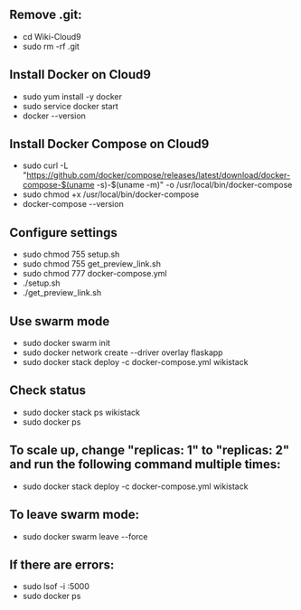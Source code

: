 ## Remove .git:
- cd Wiki-Cloud9
- sudo rm -rf .git

## Install Docker on Cloud9
- sudo yum install -y docker
- sudo service docker start
- docker --version

## Install Docker Compose on Cloud9
- sudo curl -L "https://github.com/docker/compose/releases/latest/download/docker-compose-$(uname -s)-$(uname -m)" -o /usr/local/bin/docker-compose
- sudo chmod +x /usr/local/bin/docker-compose
- docker-compose --version

## Configure settings
- sudo chmod 755 setup.sh
- sudo chmod 755 get_preview_link.sh
- sudo chmod 777 docker-compose.yml
- ./setup.sh
- ./get_preview_link.sh


## Use swarm mode
- sudo docker swarm init
- sudo docker network create --driver overlay flaskapp
- sudo docker stack deploy -c docker-compose.yml wikistack

## Check status
- sudo docker stack ps wikistack
- sudo docker ps

## To scale up, change "replicas: 1" to "replicas: 2" and run the following command multiple times:
- sudo docker stack deploy -c docker-compose.yml wikistack

## To leave swarm mode:
- sudo docker swarm leave --force

## If there are errors:
- sudo lsof -i :5000
- sudo docker ps
